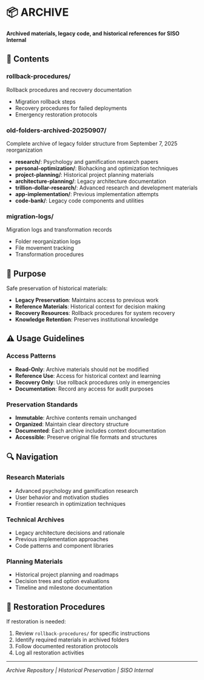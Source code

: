 # 📦 ARCHIVE

**Archived materials, legacy code, and historical references for SISO Internal**

## 📁 **Contents**

### **rollback-procedures/**
Rollback procedures and recovery documentation
- Migration rollback steps
- Recovery procedures for failed deployments
- Emergency restoration protocols

### **old-folders-archived-20250907/**
Complete archive of legacy folder structure from September 7, 2025 reorganization
- **research/**: Psychology and gamification research papers
- **personal-optimization/**: Biohacking and optimization techniques  
- **project-planning/**: Historical project planning materials
- **architecture-planning/**: Legacy architecture documentation
- **trillion-dollar-research/**: Advanced research and development materials
- **app-implementation/**: Previous implementation attempts
- **code-bank/**: Legacy code components and utilities

### **migration-logs/**
Migration logs and transformation records
- Folder reorganization logs
- File movement tracking
- Transformation procedures

## 🎯 **Purpose**

Safe preservation of historical materials:
- **Legacy Preservation**: Maintains access to previous work
- **Reference Materials**: Historical context for decision making
- **Recovery Resources**: Rollback procedures for system recovery
- **Knowledge Retention**: Preserves institutional knowledge

## ⚠️ **Usage Guidelines**

### **Access Patterns**
- **Read-Only**: Archive materials should not be modified
- **Reference Use**: Access for historical context and learning
- **Recovery Only**: Use rollback procedures only in emergencies
- **Documentation**: Record any access for audit purposes

### **Preservation Standards**
- **Immutable**: Archive contents remain unchanged
- **Organized**: Maintain clear directory structure
- **Documented**: Each archive includes context documentation
- **Accessible**: Preserve original file formats and structures

## 🔍 **Navigation**

### **Research Materials**
- Advanced psychology and gamification research
- User behavior and motivation studies
- Frontier research in optimization techniques

### **Technical Archives**
- Legacy architecture decisions and rationale
- Previous implementation approaches
- Code patterns and component libraries

### **Planning Materials**
- Historical project planning and roadmaps
- Decision trees and option evaluations
- Timeline and milestone documentation

## 🚨 **Restoration Procedures**

If restoration is needed:
1. Review `rollback-procedures/` for specific instructions
2. Identify required materials in archived folders
3. Follow documented restoration protocols
4. Log all restoration activities

---
*Archive Repository | Historical Preservation | SISO Internal*
